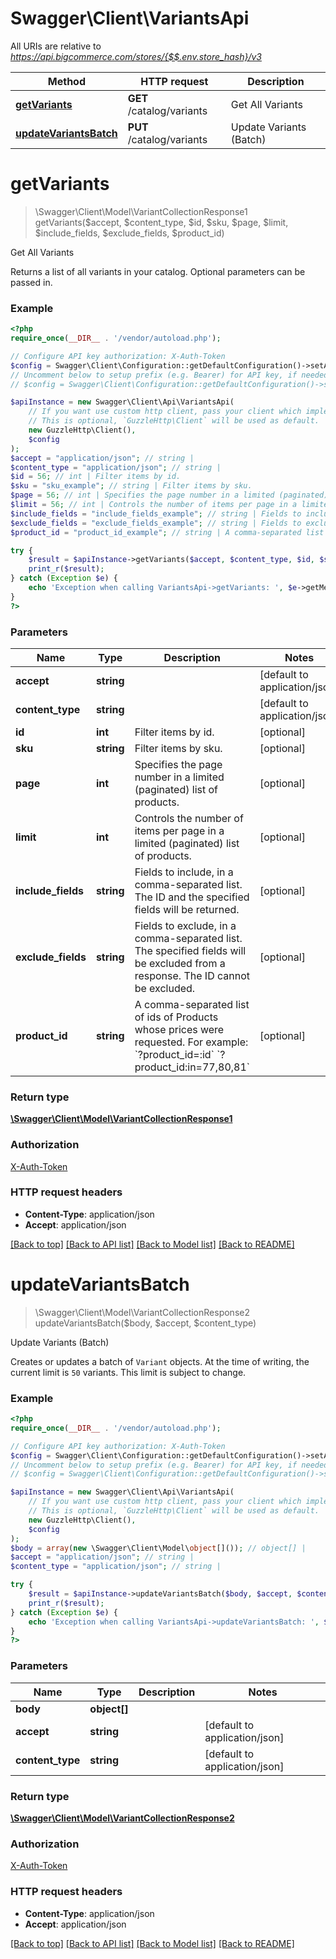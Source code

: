 # Swagger\Client\VariantsApi

All URIs are relative to *https://api.bigcommerce.com/stores/{$$.env.store_hash}/v3*

Method | HTTP request | Description
------------- | ------------- | -------------
[**getVariants**](VariantsApi.md#getVariants) | **GET** /catalog/variants | Get All Variants
[**updateVariantsBatch**](VariantsApi.md#updateVariantsBatch) | **PUT** /catalog/variants | Update Variants (Batch)


# **getVariants**
> \Swagger\Client\Model\VariantCollectionResponse1 getVariants($accept, $content_type, $id, $sku, $page, $limit, $include_fields, $exclude_fields, $product_id)

Get All Variants

Returns a list of all variants in your catalog. Optional parameters can be passed in.

### Example
```php
<?php
require_once(__DIR__ . '/vendor/autoload.php');

// Configure API key authorization: X-Auth-Token
$config = Swagger\Client\Configuration::getDefaultConfiguration()->setApiKey('X-Auth-Token', 'YOUR_API_KEY');
// Uncomment below to setup prefix (e.g. Bearer) for API key, if needed
// $config = Swagger\Client\Configuration::getDefaultConfiguration()->setApiKeyPrefix('X-Auth-Token', 'Bearer');

$apiInstance = new Swagger\Client\Api\VariantsApi(
    // If you want use custom http client, pass your client which implements `GuzzleHttp\ClientInterface`.
    // This is optional, `GuzzleHttp\Client` will be used as default.
    new GuzzleHttp\Client(),
    $config
);
$accept = "application/json"; // string | 
$content_type = "application/json"; // string | 
$id = 56; // int | Filter items by id.
$sku = "sku_example"; // string | Filter items by sku.
$page = 56; // int | Specifies the page number in a limited (paginated) list of products.
$limit = 56; // int | Controls the number of items per page in a limited (paginated) list of products.
$include_fields = "include_fields_example"; // string | Fields to include, in a comma-separated list. The ID and the specified fields will be returned.
$exclude_fields = "exclude_fields_example"; // string | Fields to exclude, in a comma-separated list. The specified fields will be excluded from a response. The ID cannot be excluded.
$product_id = "product_id_example"; // string | A comma-separated list of ids of Products whose prices were requested. For example: `?product_id=:id` `?product_id:in=77,80,81`

try {
    $result = $apiInstance->getVariants($accept, $content_type, $id, $sku, $page, $limit, $include_fields, $exclude_fields, $product_id);
    print_r($result);
} catch (Exception $e) {
    echo 'Exception when calling VariantsApi->getVariants: ', $e->getMessage(), PHP_EOL;
}
?>
```

### Parameters

Name | Type | Description  | Notes
------------- | ------------- | ------------- | -------------
 **accept** | **string**|  | [default to application/json]
 **content_type** | **string**|  | [default to application/json]
 **id** | **int**| Filter items by id. | [optional]
 **sku** | **string**| Filter items by sku. | [optional]
 **page** | **int**| Specifies the page number in a limited (paginated) list of products. | [optional]
 **limit** | **int**| Controls the number of items per page in a limited (paginated) list of products. | [optional]
 **include_fields** | **string**| Fields to include, in a comma-separated list. The ID and the specified fields will be returned. | [optional]
 **exclude_fields** | **string**| Fields to exclude, in a comma-separated list. The specified fields will be excluded from a response. The ID cannot be excluded. | [optional]
 **product_id** | **string**| A comma-separated list of ids of Products whose prices were requested. For example: &#x60;?product_id&#x3D;:id&#x60; &#x60;?product_id:in&#x3D;77,80,81&#x60; | [optional]

### Return type

[**\Swagger\Client\Model\VariantCollectionResponse1**](../Model/VariantCollectionResponse1.md)

### Authorization

[X-Auth-Token](../../README.md#X-Auth-Token)

### HTTP request headers

 - **Content-Type**: application/json
 - **Accept**: application/json

[[Back to top]](#) [[Back to API list]](../../README.md#documentation-for-api-endpoints) [[Back to Model list]](../../README.md#documentation-for-models) [[Back to README]](../../README.md)

# **updateVariantsBatch**
> \Swagger\Client\Model\VariantCollectionResponse2 updateVariantsBatch($body, $accept, $content_type)

Update Variants (Batch)

Creates or updates a batch of `Variant` objects. At the time of writing, the current limit is `50` variants. This limit is subject to change.

### Example
```php
<?php
require_once(__DIR__ . '/vendor/autoload.php');

// Configure API key authorization: X-Auth-Token
$config = Swagger\Client\Configuration::getDefaultConfiguration()->setApiKey('X-Auth-Token', 'YOUR_API_KEY');
// Uncomment below to setup prefix (e.g. Bearer) for API key, if needed
// $config = Swagger\Client\Configuration::getDefaultConfiguration()->setApiKeyPrefix('X-Auth-Token', 'Bearer');

$apiInstance = new Swagger\Client\Api\VariantsApi(
    // If you want use custom http client, pass your client which implements `GuzzleHttp\ClientInterface`.
    // This is optional, `GuzzleHttp\Client` will be used as default.
    new GuzzleHttp\Client(),
    $config
);
$body = array(new \Swagger\Client\Model\object[]()); // object[] | 
$accept = "application/json"; // string | 
$content_type = "application/json"; // string | 

try {
    $result = $apiInstance->updateVariantsBatch($body, $accept, $content_type);
    print_r($result);
} catch (Exception $e) {
    echo 'Exception when calling VariantsApi->updateVariantsBatch: ', $e->getMessage(), PHP_EOL;
}
?>
```

### Parameters

Name | Type | Description  | Notes
------------- | ------------- | ------------- | -------------
 **body** | **object[]**|  |
 **accept** | **string**|  | [default to application/json]
 **content_type** | **string**|  | [default to application/json]

### Return type

[**\Swagger\Client\Model\VariantCollectionResponse2**](../Model/VariantCollectionResponse2.md)

### Authorization

[X-Auth-Token](../../README.md#X-Auth-Token)

### HTTP request headers

 - **Content-Type**: application/json
 - **Accept**: application/json

[[Back to top]](#) [[Back to API list]](../../README.md#documentation-for-api-endpoints) [[Back to Model list]](../../README.md#documentation-for-models) [[Back to README]](../../README.md)

